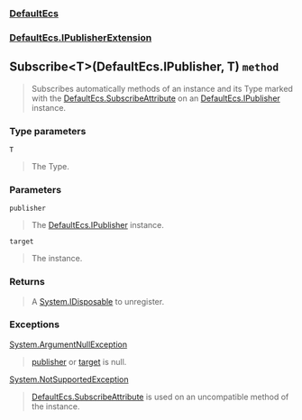 ### [DefaultEcs](./DefaultEcs.md 'DefaultEcs')
### [DefaultEcs.IPublisherExtension](./DefaultEcs-IPublisherExtension.md 'DefaultEcs.IPublisherExtension')
## Subscribe&lt;T&gt;(DefaultEcs.IPublisher, T) `method`
>Subscribes automatically methods of an instance and its Type marked with the [DefaultEcs.SubscribeAttribute](./DefaultEcs-SubscribeAttribute.md 'DefaultEcs.SubscribeAttribute') on an [DefaultEcs.IPublisher](./DefaultEcs-IPublisher.md 'DefaultEcs.IPublisher') instance.
### Type parameters

<a name='DefaultEcs-IPublisherExtension-Subscribe-T-(DefaultEcs-IPublisher-_T)-T'></a>
`T`
>The Type.
### Parameters

<a name='DefaultEcs-IPublisherExtension-Subscribe-T-(DefaultEcs-IPublisher-_T)-publisher'></a>
`publisher`
>The [DefaultEcs.IPublisher](./DefaultEcs-IPublisher.md 'DefaultEcs.IPublisher') instance.

<a name='DefaultEcs-IPublisherExtension-Subscribe-T-(DefaultEcs-IPublisher-_T)-target'></a>
`target`
>The instance.
### Returns
>A [System.IDisposable](https://docs.microsoft.com/en-us/dotnet/api/System.IDisposable 'System.IDisposable') to unregister.
### Exceptions

[System.ArgumentNullException](https://docs.microsoft.com/en-us/dotnet/api/System.ArgumentNullException 'System.ArgumentNullException')
>[publisher](#DefaultEcs-IPublisherExtension-Subscribe-T-(DefaultEcs-IPublisher-_T)-publisher 'DefaultEcs.IPublisherExtension.Subscribe&lt;T&gt;(DefaultEcs.IPublisher, T).publisher') or [target](#DefaultEcs-IPublisherExtension-Subscribe-T-(DefaultEcs-IPublisher-_T)-target 'DefaultEcs.IPublisherExtension.Subscribe&lt;T&gt;(DefaultEcs.IPublisher, T).target') is null.

[System.NotSupportedException](https://docs.microsoft.com/en-us/dotnet/api/System.NotSupportedException 'System.NotSupportedException')
>[DefaultEcs.SubscribeAttribute](./DefaultEcs-SubscribeAttribute.md 'DefaultEcs.SubscribeAttribute') is used on an uncompatible method of the instance.
